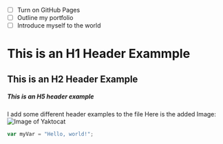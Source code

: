 - [ ] Turn on GitHub Pages
- [ ] Outline my portfolio
- [ ] Introduce myself to the world

# This is an H1 Header Exammple
## This is an H2 Header Example
##### This is an H5 header example
I add some different header examples to the file
Here is the added Image:
![Image of Yaktocat](https://octodex.github.com/images/yaktocat.png)
``` javascript
var myVar = "Hello, world!";
```
